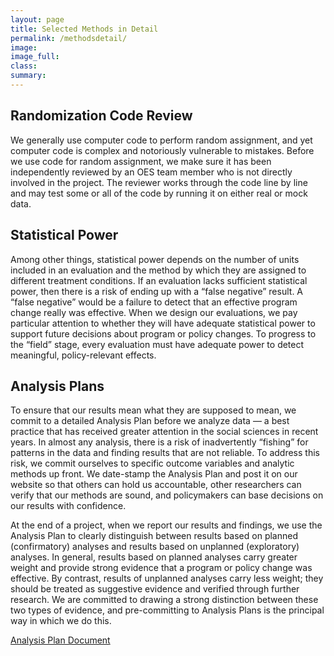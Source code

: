 ```yaml
---
layout: page
title: Selected Methods in Detail
permalink: /methodsdetail/
image:
image_full: 
class:
summary: 
---
```

## Randomization Code Review

We generally use computer code to perform random assignment, and yet computer code is complex and notoriously vulnerable to mistakes. Before we use code for random assignment, we make sure it has been independently reviewed by an OES team member who is not directly involved in the project.  The reviewer works through the code line by line and may test some or all of the code by running it on either real or mock data.

## Statistical Power

Among other things, statistical power depends on the number of units included in an evaluation and the method by which they are assigned to different treatment conditions. If an evaluation lacks sufficient statistical power, then there is a risk of ending up with a “false negative” result. A “false negative” would be a failure to detect that an effective program change really was effective. When we design our evaluations, we pay particular attention to whether they will have adequate statistical power to support future decisions about program or policy changes. To progress to the “field” stage, every evaluation must have adequate power to detect meaningful, policy-relevant effects.

## Analysis Plans

To ensure that our results mean what they are supposed to mean, we commit to a detailed Analysis Plan before we analyze data — a best practice that has received greater attention in the social sciences in recent years. In almost any analysis, there is a risk of inadvertently “fishing” for patterns in the data and finding results that are not reliable. To address this risk, we commit ourselves to specific outcome variables and analytic methods up front. We date-stamp the Analysis Plan and post it on our website so that others can hold us accountable, other researchers can verify that our methods are sound, and policymakers can base decisions on our results with confidence.

At the end of a project, when we report our results and findings, we use the Analysis Plan to clearly distinguish between results based on planned (confirmatory) analyses and results based on unplanned (exploratory) analyses. In general, results based on planned analyses carry greater weight and provide strong evidence that a program or policy change was effective. By contrast, results of unplanned analyses carry less weight; they should be treated as suggestive evidence and verified through further research. We are committed to drawing a strong distinction between these two types of evidence, and pre-committing to Analysis Plans is the principal way in which we do this.

<p><a href="{{ '/assets/files/AnalysisPlan.pdf' | prepend: site.baseurl }}">Analysis Plan Document</a></p>



